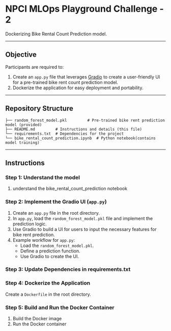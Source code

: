 # NPCI MLOps Playground Challenge - 2

Dockerizing Bike Rental Count Prediction model.

---

## Objective
Participants are required to:
1. Create an `app.py` file that leverages [Gradio](https://gradio.app/) to create a user-friendly UI for a pre-trained bike rent count prediction model.
2. Dockerize the application for easy deployment and portability.

---

## Repository Structure

```
├── random_forest_model.pkl         # Pre-trained bike rent prediction model (provided)
├── README.md         # Instructions and details (this file)
└── requirements.txt  # Dependencies for the project
└── bike_rental_count_prediction.ipynb  # Python notebook(contains model training)
``````

---

## Instructions

### Step 1: Understand the model 
1. understand the  bike_rental_count_prediction notebook


### Step 2: Implement the Gradio UI (`app.py`)
1. Create an `app.py` file in the root directory.
2. In `app.py`, load the `random_forest_model.pkl` file and implement the prediction logic.
3. Use Gradio to build a UI for users to input the necessary features for bike rent prediction.
4. Example workflow for `app.py`:
   - Load the `random_forest_model.pkl`.
   - Define a prediction function.
   - Use Gradio to create the UI.

### Step 3: Update Dependencies in requirements.txt



### Step 4: Dockerize the Application
 Create a `Dockerfile` in the root directory.


### Step 5: Build and Run the Docker Container
1. Build the Docker image
2. Run the Docker container


